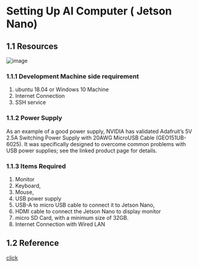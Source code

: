 
# Setting Up AI Computer ( Jetson Nano)

## 1.1 Resources

![image](https://user-images.githubusercontent.com/58679469/233796058-058dfdbe-9017-4690-ab0e-3a4b4ec1f07d.png)

### 1.1.1 Development Machine side requirement   
  

1. ubuntu 18.04 or Windows 10 Machine  
2. Internet Connection 
3. SSH service 

### 1.1.2  Power Supply

As an example of a good power supply, NVIDIA has validated Adafruit’s 5V 2.5A Switching Power Supply with 20AWG MicroUSB Cable (GEO151UB-6025). It was specifically designed to overcome common problems with USB power supplies; see the linked product page for details.


### 1.1.3 Items Required   

1. Monitor 
2. Keyboard,
3. Mouse, 
4. USB power supply 
5. USB-A to micro USB cable to connect it to Jetson Nano, 
6. HDMI cable to connect the Jetson Nano to display monitor 
7. micro SD Card, with a minimum size of 32GB.
8. Internet Connection with Wired LAN

## 1.2 Reference
[click](https://www.youtube.com/watch?v=Uvu6NNOvhg4 )

